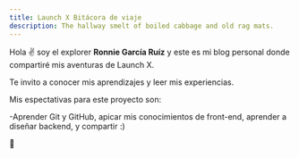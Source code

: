 ```yaml
---
title: Launch X Bitácora de viaje
description: The hallway smelt of boiled cabbage and old rag mats.
---
```


Hola ✌️  soy el explorer **Ronnie García Ruíz** y este es mi blog personal donde compartiré mis aventuras de Launch X.

Te invito a conocer mis aprendizajes y leer mis experiencias.

Mis espectativas para este proyecto son:

-Aprender Git y GitHub, apicar mis conocimientos de front-end, aprender a diseñar backend, y compartir :)

🚀
